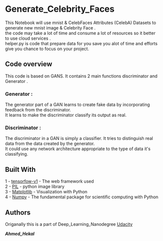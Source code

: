 # Generate_Celebrity_Faces
This Notebook will use mnist & CelebFaces Attributes (CelebA) Datasets 
to generate new mnist image & Celebrity Face .<br />
the code may take a lot of time and consume a lot of resources so it better to use cloud services .<br />
helper.py is code that prepare data for you save you alot of time and efforts give you chance to focus on your project.<br />

## Code overview
This code is based on GANS. It contains 2 main functions discriminator and Generator . <br />
### Generator : <br />
The generator part of a GAN learns to create fake data by incorporating feedback from the discriminator.<br /> It learns to make the discriminator classify its output as real.<br />
### Discriminator :<br/>
The discriminator in a GAN is simply a classifier. It tries to distinguish real data from the data created by the generator.<br /> It could use any network architecture appropriate to the type of data it's classifying.
## Built With
1 - [tensorfow-v1](https://www.tensorflow.org/) - The web framework used<br />
2 - [PIL](https://python-pillow.org/) - python image library<br />
3 - [Matplotlib](https://matplotlib.org/) -  Visualization with Python<br />
4 - [Numpy](https://numpy.org/) - The fundamental package for scientific computing with Python<br />

## Authors

Origanally this is a part of Deep_Learning_Nanodegree [Udacity](https://www.udacity.com/course/deep-learning-nanodegree--nd101)

***Ahmed_Hekal***
